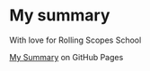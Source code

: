 # My summary
With love for Rolling Scopes School

[My Summary](https://DimaDK02.github.io/rsschool-codejam1-cv/ "My summary on GitHub Pages") on GitHub Pages